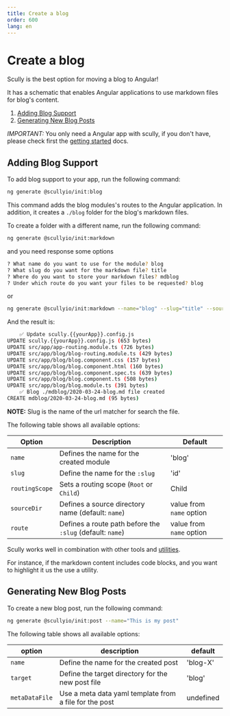```yaml
---
title: Create a blog
order: 600
lang: en
---
```


# Create a blog

Scully is the best option for moving a blog to Angular!

It has a schematic that enables Angular applications to use markdown files for blog's content.

1. [Adding Blog Support](#adding-blog-support)
2. [Generating New Blog Posts](#generating-new-blog-posts)

_IMPORTANT:_ You only need a Angular app with scully, if you don't have, please check first the [getting started](/docs/getting-started) docs.

## Adding Blog Support

To add blog support to your app, run the following command:

```bash
ng generate @scullyio/init:blog
```

This command adds the blog modules's routes to the Angular application. In addition, it creates a `./blog` folder for the blog's markdown files.

To create a folder with a different name, run the following command:

```bash
ng generate @scullyio/init:markdown
```

and you need response some options

```bash
? What name do you want to use for the module? blog
? What slug do you want for the markdown file? title
? Where do you want to store your markdown files? mdblog
? Under which route do you want your files to be requested? blog
```

or

```bash
ng generate @scullyio/init:markdown --name="blog" --slug="title" --source-dir="mdblog" --route="blog"
```

And the result is:

```bash
    ✅️ Update scully.{{yourApp}}.config.js
UPDATE scully.{{yourApp}}.config.js (653 bytes)
UPDATE src/app/app-routing.module.ts (726 bytes)
UPDATE src/app/blog/blog-routing.module.ts (429 bytes)
UPDATE src/app/blog/blog.component.css (157 bytes)
UPDATE src/app/blog/blog.component.html (160 bytes)
UPDATE src/app/blog/blog.component.spec.ts (639 bytes)
UPDATE src/app/blog/blog.component.ts (508 bytes)
UPDATE src/app/blog/blog.module.ts (391 bytes)
    ✅️ Blog ./mdblog/2020-03-24-blog.md file created
CREATE mdblog/2020-03-24-blog.md (95 bytes)
```

**NOTE:** Slug is the name of the url matcher for search the file.

The following table shows all available options:

| Option         | Description                                               | Default                  |
| -------------- | --------------------------------------------------------- | ------------------------ |
| `name`         | Defines the name for the created module                   | 'blog'                   |
| `slug`         | Define the name for the `:slug`                           | 'id'                     |
| `routingScope` | Sets a routing scope (`Root` or `Child`)                  | Child                    |
| `sourceDir`    | Defines a source directory name (default: `name`)         | value from `name` option |
| `route`        | Defines a route path before the `:slug` (default: `name`) | value from `name` option |

Scully works well in combination with other tools and [utilities](utils.md).

For instance, if the markdown content includes code blocks, and you want to highlight it us the use a utility.

## Generating New Blog Posts

To create a new blog post, run the following command:

```bash
ng generate @scullyio/init:post --name="This is my post"
```

The following table shows all available options:

| option         | description                                            | default   |
| -------------- | ------------------------------------------------------ | --------- |
| `name`         | Define the name for the created post                   | 'blog-X'  |
| `target`       | Define the target directory for the new post file      | 'blog'    |
| `metaDataFile` | Use a meta data yaml template from a file for the post | undefined |
